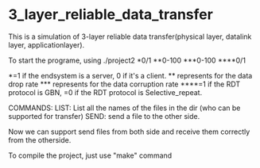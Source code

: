 # 3_layer_reliable_data_transfer

This is a simulation of 3-layer reliable data transfer(physical layer, datalink layer, applicationlayer).

To start the programe, using ./project2 *0/1 **0-100 ***0-100 ****0/1

*=1 if the endsystem is a server, 0 if it's a client.
** represents for the data drop rate
*** represents for the data corruption rate
****=1 if the RDT protocol is GBN, =0 if the RDT protocol is Selective_repeat.

COMMANDS:
LIST: List all the names of the files in the dir (who can be supported for transfer)
SEND: send a file to the other side.

Now we can support send files from both side and receive them correctly from the otherside.

To compile the project, just use "make" command
